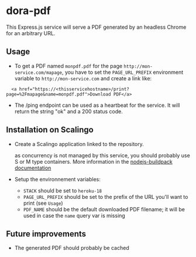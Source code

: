 # dora-pdf

This Express.js service will serve a PDF generated by an headless Chrome for an arbitrary URL.


## Usage

- To get a PDF named `monpdf.pdf` for the page `http://mon-service.com/mapage`, you have to set the `PAGE_URL_PREFIX` environment variable to `http://mon-service.com` and create a link like:

```
  <a href="https://<thisservicehostname>/print?page=%2Fmapage&name=monpdf.pdf">Download PDF</a>
```

- The /ping endpoint can be used as a heartbeat for the service. It will return the string "ok" and a 200 status code.

## Installation on Scalingo

- Create a Scalingo application linked to the repository.

  as concurrency is not managed by this service, you should probably use S or M type containers. More information in the [nodejs-buildpack documentation](https://github.com/Scalingo/nodejs-buildpack#reasonable-defaults-for-concurrency)

- Setup the environnement variables:

  - `STACK` should be set to `heroku-18`
  - `PAGE_URL_PREFIX` should be set to the prefix of the URL you'll want to print (see `Usage`)
  - `PDF_NAME` should be the default downloaded PDF filename; it will be used in case the `name` query var is missing

## Future improvements

- The generated PDF should probably be cached
